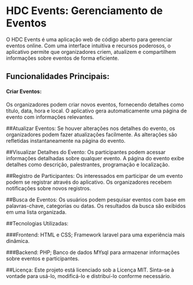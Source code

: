 # HDC Events: Gerenciamento de Eventos
O HDC Events é uma aplicação web de código aberto para gerenciar eventos online. Com uma interface intuitiva e recursos poderosos, o aplicativo permite que organizadores criem, atualizem e compartilhem informações sobre eventos de forma eficiente.

## Funcionalidades Principais:

#### Criar Eventos:
Os organizadores podem criar novos eventos, fornecendo detalhes como título, data, hora e local.
O aplicativo gera automaticamente uma página de evento com informações relevantes.

##Atualizar Eventos:
Se houver alterações nos detalhes do evento, os organizadores podem fazer atualizações facilmente.
As alterações são refletidas instantaneamente na página do evento.

##Visualizar Detalhes do Evento:
Os participantes podem acessar informações detalhadas sobre qualquer evento.
A página do evento exibe detalhes como descrição, palestrantes, programação e localização.

##Registro de Participantes:
Os interessados em participar de um evento podem se registrar através do aplicativo.
Os organizadores recebem notificações sobre novos registros.

##Busca de Eventos:
Os usuários podem pesquisar eventos com base em palavras-chave, categorias ou datas.
Os resultados da busca são exibidos em uma lista organizada.

##Tecnologias Utilizadas:

###Frontend:
HTML e CSS;
Framework laravel para uma experiência mais dinâmica.

###Backend:
PHP;
Banco de dados MYsql para armazenar informações sobre eventos e participantes.

##Licença:
Este projeto está licenciado sob a Licença MIT. Sinta-se à vontade para usá-lo, modificá-lo e distribuí-lo conforme necessário.
